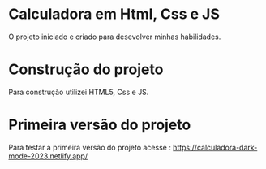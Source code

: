 ﻿# Calculadora em Html, Css e JS

O projeto iniciado e criado para desevolver minhas habilidades.

# Construção do projeto
Para construção utilizei HTML5, Css e JS.

# Primeira versão do projeto
Para testar a primeira versão do projeto acesse : https://calculadora-dark-mode-2023.netlify.app/
